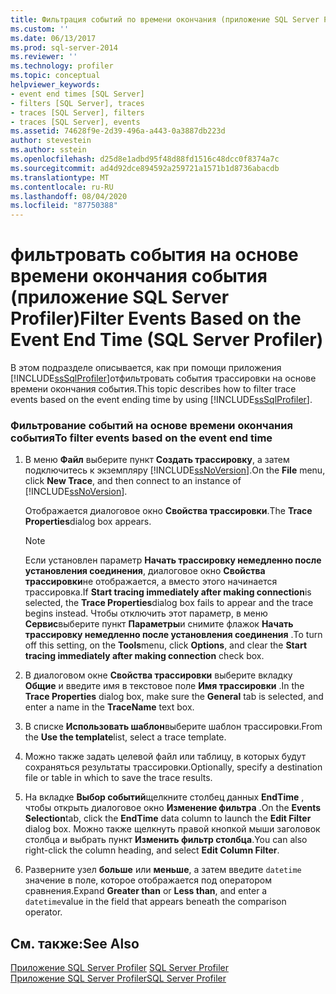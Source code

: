 ```yaml
---
title: Фильтрация событий по времени окончания (приложение SQL Server Profiler) | Документы Майкрософт
ms.custom: ''
ms.date: 06/13/2017
ms.prod: sql-server-2014
ms.reviewer: ''
ms.technology: profiler
ms.topic: conceptual
helpviewer_keywords:
- event end times [SQL Server]
- filters [SQL Server], traces
- traces [SQL Server], filters
- traces [SQL Server], events
ms.assetid: 74628f9e-2d39-496a-a443-0a3887db223d
author: stevestein
ms.author: sstein
ms.openlocfilehash: d25d8e1adbd95f48d88fd1516c48dcc0f8374a7c
ms.sourcegitcommit: ad4d92dce894592a259721a1571b1d8736abacdb
ms.translationtype: MT
ms.contentlocale: ru-RU
ms.lasthandoff: 08/04/2020
ms.locfileid: "87750388"
---
```

# <a name="filter-events-based-on-the-event-end-time-sql-server-profiler"></a><span data-ttu-id="77dd5-102">фильтровать события на основе времени окончания события (приложение SQL Server Profiler)</span><span class="sxs-lookup"><span data-stu-id="77dd5-102">Filter Events Based on the Event End Time (SQL Server Profiler)</span></span>
  <span data-ttu-id="77dd5-103">В этом подразделе описывается, как при помощи приложения [!INCLUDE[ssSqlProfiler](../../includes/sssqlprofiler-md.md)]отфильтровать события трассировки на основе времени окончания события.</span><span class="sxs-lookup"><span data-stu-id="77dd5-103">This topic describes how to filter trace events based on the event ending time by using [!INCLUDE[ssSqlProfiler](../../includes/sssqlprofiler-md.md)].</span></span>  
  
### <a name="to-filter-events-based-on-the-event-end-time"></a><span data-ttu-id="77dd5-104">Фильтрование событий на основе времени окончания события</span><span class="sxs-lookup"><span data-stu-id="77dd5-104">To filter events based on the event end time</span></span>  
  
1.  <span data-ttu-id="77dd5-105">В меню **Файл** выберите пункт **Создать трассировку**, а затем подключитесь к экземпляру [!INCLUDE[ssNoVersion](../../includes/ssnoversion-md.md)].</span><span class="sxs-lookup"><span data-stu-id="77dd5-105">On the **File** menu, click **New Trace**, and then connect to an instance of [!INCLUDE[ssNoVersion](../../includes/ssnoversion-md.md)].</span></span>  
  
     <span data-ttu-id="77dd5-106">Отображается диалоговое окно **Свойства трассировки**.</span><span class="sxs-lookup"><span data-stu-id="77dd5-106">The **Trace Properties**dialog box appears.</span></span>  
  
    > [!NOTE]  
    >  <span data-ttu-id="77dd5-107">Если установлен параметр **Начать трассировку немедленно после установления соединения**, диалоговое окно **Свойства трассировки**не отображается, а вместо этого начинается трассировка.</span><span class="sxs-lookup"><span data-stu-id="77dd5-107">If **Start tracing immediately after making connection**is selected, the **Trace Properties**dialog box fails to appear and the trace begins instead.</span></span> <span data-ttu-id="77dd5-108">Чтобы отключить этот параметр, в меню **Сервис**выберите пункт **Параметры**и снимите флажок **Начать трассировку немедленно после установления соединения** .</span><span class="sxs-lookup"><span data-stu-id="77dd5-108">To turn off this setting, on the **Tools**menu, click **Options**, and clear the **Start tracing immediately after making connection** check box.</span></span>  
  
2.  <span data-ttu-id="77dd5-109">В диалоговом окне **Свойства трассировки** выберите вкладку **Общие** и введите имя в текстовое поле **Имя трассировки** .</span><span class="sxs-lookup"><span data-stu-id="77dd5-109">In the **Trace Properties** dialog box, make sure the **General** tab is selected, and enter a name in the **TraceName** text box.</span></span>  
  
3.  <span data-ttu-id="77dd5-110">В списке **Использовать шаблон**выберите шаблон трассировки.</span><span class="sxs-lookup"><span data-stu-id="77dd5-110">From the **Use the template**list, select a trace template.</span></span>  
  
4.  <span data-ttu-id="77dd5-111">Можно также задать целевой файл или таблицу, в которых будут сохраняться результаты трассировки.</span><span class="sxs-lookup"><span data-stu-id="77dd5-111">Optionally, specify a destination file or table in which to save the trace results.</span></span>  
  
5.  <span data-ttu-id="77dd5-112">На вкладке **Выбор событий**щелкните столбец данных **EndTime** , чтобы открыть диалоговое окно **Изменение фильтра** .</span><span class="sxs-lookup"><span data-stu-id="77dd5-112">On the **Events Selection**tab, click the **EndTime** data column to launch the **Edit Filter** dialog box.</span></span> <span data-ttu-id="77dd5-113">Можно также щелкнуть правой кнопкой мыши заголовок столбца и выбрать пункт **Изменить фильтр столбца**.</span><span class="sxs-lookup"><span data-stu-id="77dd5-113">You can also right-click the column heading, and select **Edit Column Filter**.</span></span>  
  
6.  <span data-ttu-id="77dd5-114">Разверните узел **больше** или **меньше**, а затем введите `datetime` значение в поле, которое отображается под оператором сравнения.</span><span class="sxs-lookup"><span data-stu-id="77dd5-114">Expand **Greater than** or **Less than**, and enter a `datetime`value in the field that appears beneath the comparison operator.</span></span>  
  
## <a name="see-also"></a><span data-ttu-id="77dd5-115">См. также:</span><span class="sxs-lookup"><span data-stu-id="77dd5-115">See Also</span></span>  
 <span data-ttu-id="77dd5-116">[Приложение SQL Server Profiler](sql-server-profiler.md) </span><span class="sxs-lookup"><span data-stu-id="77dd5-116">[SQL Server Profiler](sql-server-profiler.md) </span></span>  
 [<span data-ttu-id="77dd5-117">Приложение SQL Server Profiler</span><span class="sxs-lookup"><span data-stu-id="77dd5-117">SQL Server Profiler</span></span>](sql-server-profiler.md)  
  
  
